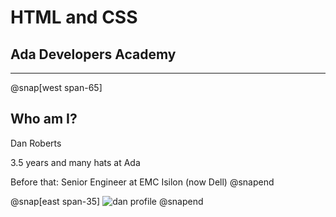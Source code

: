 # HTML and CSS

## Ada Developers Academy

---

@snap[west span-65]
## Who am I?

Dan Roberts

3.5 years and many hats at Ada

Before that: Senior Engineer at EMC Isilon (now Dell)
@snapend

@snap[east span-35]
![dan profile](assets/images/dan-flowers.png)
@snapend